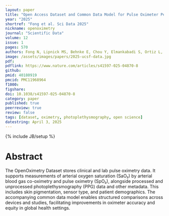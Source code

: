 ```yaml
---
layout: paper
title: "Open Access Dataset and Common Data Model for Pulse Oximeter Performance Data"
year: "2025"
shortref: "Fong et al. Sci Data 2025"
nickname: openoximetry
journal: "Scientific Data"
volume: 12
issue: 1
pages: 570
authors: Fong N, Lipnick MS, Behnke E, Chou Y, Elmankabadi S, Ortiz L, Almond CS, Auchus I, Burnett GW, Bisegerwa R, Conrad DR, Hendrickson CM, Hooli S, Kopotic R, Leeb G, Martin D, McCollum ED, Monk EP, Moore KL, Shmuylovich L, Scott JB, Wong AI, Zhou T, Pirracchio R, Bickler PE, Feiner J, Law TJ
image: /assets/images/papers/2025-ucsf-data.jpg
pdf: 
pdflink: https://www.nature.com/articles/s41597-025-04870-8
github: 
pmid: 40180919
pmcid: PMC11968964
f1000: 
figshare: 
doi: 10.1038/s41597-025-04870-8
category: paper
published: true
peerreview: true
review: false
tags: [dataset, oximetry, photoplethysmography, open science]
datestring: April 3, 2025
---
```

{% include JB/setup %}

# Abstract

The OpenOximetry Dataset stores clinical and lab pulse oximetry data. It supports measurements of arterial oxygen saturation (SaO₂) by arterial blood gas co-oximetry and pulse oximetry (SpO₂), alongside processed and unprocessed photoplethysmography (PPG) data and other metadata. This includes skin pigmentation, sensor type, and patient demographics. The accompanying common data model enables structured comparisons across devices and studies, facilitating improvements in oximeter accuracy and equity in global health settings.
